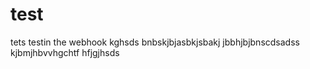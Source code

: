 # test
tets
testin the webhook
kghsds
bnbskjbjasbkjsbakj
jbbhjbjbnscdsadss
kjbmjhbvvhgchtf
hfjgjhsds
